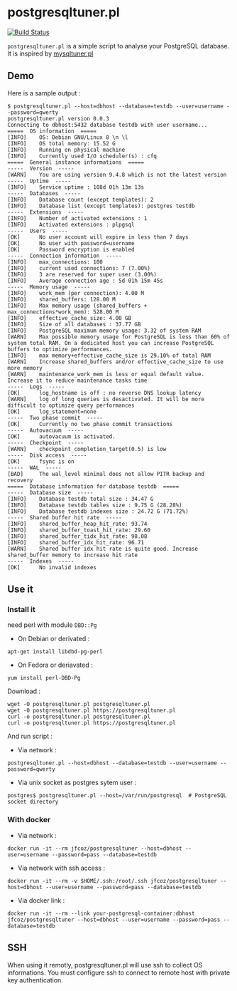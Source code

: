 # postgresqltuner.pl

[![Build Status](https://travis-ci.org/jfcoz/postgresqltuner.svg?branch=master)](https://travis-ci.org/jfcoz/postgresqltuner)

`postgresqltuner.pl` is a simple script to analyse your PostgreSQL database. It is inspired by [mysqltuner.pl](https://github.com/major/MySQLTuner-perl)

## Demo

Here is a sample output :

```
$ postgresqltuner.pl --host=dbhost --database=testdb --user=username --password=qwerty
postgresqltuner.pl version 0.0.3
Connecting to dbhost:5432 database testdb with user username...
=====  OS information  =====
[INFO]    OS: Debian GNU/Linux 8 \n \l
[INFO]    OS total memory: 15.52 G
[INFO]    Running on physical machine
[INFO]    Currently used I/O scheduler(s) : cfq
=====  General instance informations  =====
-----  Version  -----
[WARN]    You are using version 9.4.8 which is not the latest version
-----  Uptime  -----
[INFO]    Service uptime : 108d 01h 13m 13s
-----  Databases  -----
[INFO]    Database count (except templates): 2
[INFO]    Database list (except templates): postgres testdb
-----  Extensions  -----
[INFO]    Number of activated extensions : 1
[INFO]    Activated extensions : plpgsql
-----  Users  -----
[OK]      No user account will expire in less than 7 days
[OK]      No user with password=username
[OK]      Password encryption is enabled
-----  Connection information  -----
[INFO]    max_connections: 100
[INFO]    current used connections: 7 (7.00%)
[INFO]    3 are reserved for super user (3.00%)
[INFO]    Average connection age : 5d 01h 15m 45s
-----  Memory usage  -----
[INFO]    work_mem (per connection): 4.00 M
[INFO]    shared_buffers: 128.00 M
[INFO]    Max memory usage (shared_buffers + max_connections*work_mem): 528.00 M
[INFO]    effective_cache_size: 4.00 GB
[INFO]    Size of all databases : 37.77 GB
[INFO]    PostgreSQL maximum memory usage: 3.32 of system RAM
[WARN]    Max possible memory usage for PostgreSQL is less than 60% of system total RAM. On a dedicated host you can increase PostgreSQL buffers to optimize performances.
[INFO]    max memory+effective_cache_size is 29.10% of total RAM
[WARN]    Increase shared_buffers and/or effective_cache_size to use more memory
[WARN]    maintenance_work_mem is less or equal default value. Increase it to reduce maintenance tasks time
-----  Logs  -----
[OK]      log_hostname is off : no reverse DNS lookup latency
[WARN]    log of long queries is desactivated. It will be more difficult to optimize query performances
[OK]      log_statement=none
-----  Two phase commit  -----
[OK]      Currently no two phase commit transactions
-----  Autovacuum  -----
[OK]      autovacuum is activated.
-----  Checkpoint  -----
[WARN]    checkpoint_completion_target(0.5) is low
-----  Disk access  -----
[OK]      fsync is on
-----  WAL  -----
[BAD]     The wal_level minimal does not allow PITR backup and recovery
=====  Database information for database testdb  =====
-----  Database size  -----
[INFO]    Database testdb total size : 34.47 G
[INFO]    Database testdb tables size : 9.75 G (28.28%)
[INFO]    Database testdb indexes size : 24.72 G (71.72%)
-----  Shared buffer hit rate  -----
[INFO]    shared_buffer_heap_hit_rate: 93.74
[INFO]    shared_buffer_toast_hit_rate: 29.60
[INFO]    shared_buffer_tidx_hit_rate: 98.08
[INFO]    shared_buffer_idx_hit_rate: 96.71
[WARN]    Shared buffer idx hit rate is quite good. Increase shared_buffer memory to increase hit rate
-----  Indexes  -----
[OK]      No invalid indexes
```

## Use it

### Install it

need perl with module `DBD::Pg`

- On Debian or derivated :
```
apt-get install libdbd-pg-perl
```
- On Fedora or deriavated :
```
yum install perl-DBD-Pg
```

Download :

```
wget -O postgresqltuner.pl postgresqltuner.pl
wget -O postgresqltuner.pl https://postgresqltuner.pl
curl -o postgresqltuner.pl postgresqltuner.pl
curl -o postgresqltuner.pl https://postgresqltuner.pl
```

And run script :
- Via network :
```
postgresqltuner.pl --host=dbhost --database=testdb --user=username --password=qwerty
```
- Via unix socket as postgres sytem user :
```
postgres$ postgresqltuner.pl --host=/var/run/postgresql  # PostgreSQL socket directory
```

### With docker

 - Via network :
```
docker run -it --rm jfcoz/postgresqltuner --host=dbhost --user=username --password=pass --database=testdb
```
 - Via network with ssh access :
```
docker run -it --rm -v $HOME/.ssh:/root/.ssh jfcoz/postgresqltuner --host=dbhost --user=username --password=pass --database=testdb
```
 - Via docker link :
```
docker run -it --rm --link your-postgresql-container:dbhost jfcoz/postgresqltuner --host=dbhost --user=username --password=pass --database=testdb
```

## SSH

When using it remotly, postgresqltuner.pl will use ssh to collect OS informations. You must configure ssh to connect to remote host with private key authentication.

